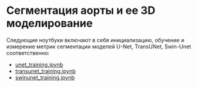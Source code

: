 # Сегментация аорты и ее 3D моделирование

Следующие ноутбуки включают в себя инициализацию,
обучение и измерение метрик сегментации моделей U-Net, TransUNet, Swin-Unet соответственно:

* [unet_training.ipynb](../main/unet_training.ipynb)
* [transunet_training.ipynb](../main/unet_training.ipynb)
* [swinunet_training.ipynb](../main/unet_training.ipynb)
